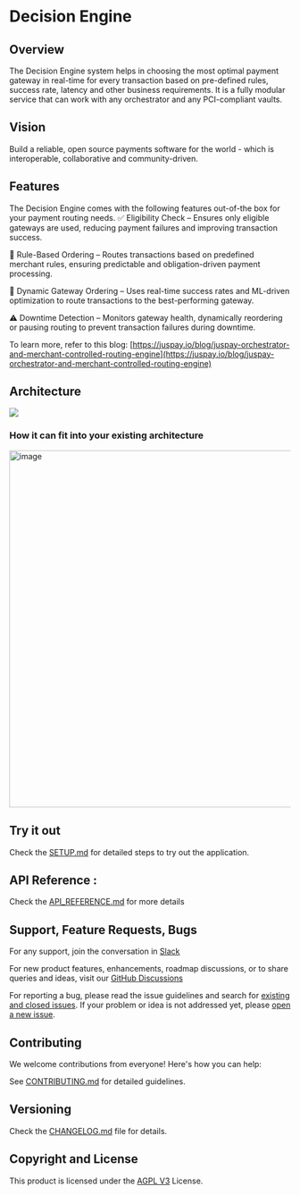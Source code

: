 # Decision Engine 
## Overview 

The Decision Engine system helps in choosing the most optimal payment gateway in real-time for every transaction based on pre-defined rules, success rate, latency and other business requirements. It is a fully modular service that can work with any orchestrator and any PCI-compliant vaults.

## Vision 

Build a reliable, open source payments software for the world \- which is interoperable, collaborative and community-driven.

## Features

The Decision Engine comes with the following features out-of-the box for your payment routing needs. 
✅ Eligibility Check – Ensures only eligible gateways are used, reducing payment failures and improving transaction success.

📌 Rule-Based Ordering – Routes transactions based on predefined merchant rules, ensuring predictable and obligation-driven payment processing.

🔄 Dynamic Gateway Ordering – Uses real-time success rates and ML-driven optimization to route transactions to the best-performing gateway.

⚠️ Downtime Detection – Monitors gateway health, dynamically reordering or pausing routing to prevent transaction failures during downtime.

To learn more, refer to this blog: [https://juspay.io/blog/juspay-orchestrator-and-merchant-controlled-routing-engine](https://juspay.io/blog/juspay-orchestrator-and-merchant-controlled-routing-engine)  


## Architecture 

![](https://cdn.sanity.io/images/9sed75bn/production/fd872ae5b086e7a60011ad9d4d5c7988e1084d03-1999x1167.png)  

### How it can fit into your existing architecture

<img width="639" alt="image" src="https://github.com/user-attachments/assets/272ad222-8a91-4bb2-aa3a-e1fc9c28e3da" />

## Try it out
 
 Check the [SETUP.md](/docs/setup-guide-mysql.md) for detailed steps to try out the application.



## API Reference : 

Check the [API_REFERENCE.md](/docs/api-reference1.md) for more details


## Support, Feature Requests, Bugs 

For any support, join the conversation in [Slack](https://join.slack.com/t/hyperswitch-io/shared_invite/zt-2jqxmpsbm-WXUENx022HjNEy~Ark7Orw)
     
For new product features, enhancements, roadmap discussions, or to share queries and ideas, visit our [GitHub Discussions](https://github.com/juspay/decision-engine/discussions)

For reporting a bug, please read the issue guidelines and search for [existing and closed issues]. If your problem or idea is not addressed yet, please [open a new issue].

[existing and closed issues]: https://github.com/juspay/decision-engine/issues
[open a new issue]: https://github.com/juspay/decision-engine/issues/new/choose
 

## Contributing

We welcome contributions from everyone\! Here's how you can help:

See [CONTRIBUTING.md](CONTRIBUTING.md) for detailed guidelines.

## Versioning

Check the [CHANGELOG.md](CHANGELOG.md) file for details.

## Copyright and License

This product is licensed under the [AGPL V3](LICENSE) License.
